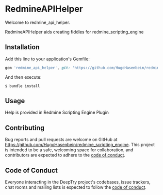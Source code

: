 # RedmineAPIHelper

Welcome to redmine_api_helper. 

RedmineAPIHelper aids creating fiddles for redmine_scripting_engine


## Installation

Add this line to your application's Gemfile:

```ruby
gem 'redmine_api_helper', git: 'https://github.com/HugoHasenbein/redmine_api_helper', branch: :main
```

And then execute:

    $ bundle install

## Usage

Help is provided in Redmine Scripting Engine Plugin

## Contributing

Bug reports and pull requests are welcome on GitHub at https://github.com/HugoHasenbein/redmine_scripting_engine. This project is intended to be a safe, welcoming space for collaboration, and contributors are expected to adhere to the [code of conduct](https://github.com/HugoHasenbein/redmine_scripting_engine/blob/master/CODE_OF_CONDUCT.md).

## Code of Conduct

Everyone interacting in the DeepTry project's codebases, issue trackers, chat rooms and mailing lists is expected to follow the [code of conduct](https://github.com/HugoHasenbein/redmine_scripting_engine/blob/master/CODE_OF_CONDUCT.md).
